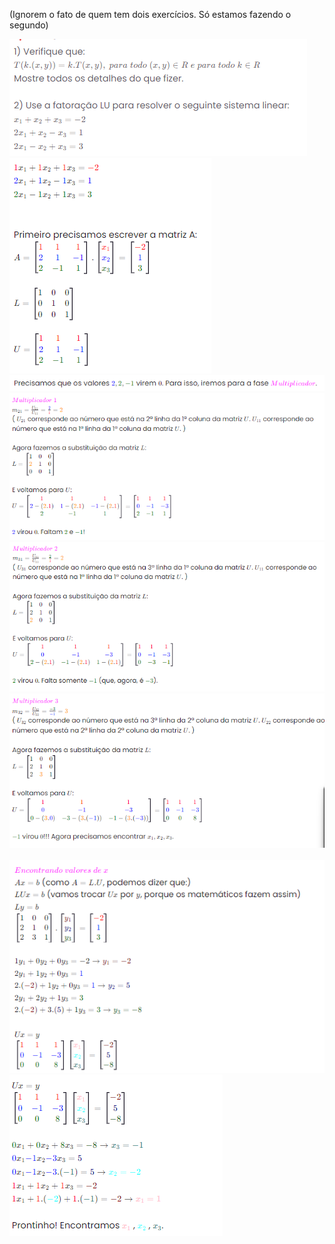 (Ignorem o fato de quem tem dois exercícios. Só estamos fazendo o segundo)
<br>
<div align="left">
    <img src="./imagens/img1.png" width="%" >
</div>
<div align="left">
    <img src="./imagens/img2.png" width="%" >
</div>
<div align="left">
    <img src="./imagens/img23.png" width="%" >
</div>
<div align="left">
    <img src="./imagens/img3.png" width="%" >
</div>
<div align="left">
    <img src="./imagens/img4.png" width="%" >
</div>
<div align="left">
    <img src="./imagens/img5.png" width="%" >
</div>
<br>
<div align="left">
    <img src="./imagens/img6.png" width="%" >
</div>
<div align="left">
    <img src="./imagens/img7.png" width="%" >
</div>
<br>